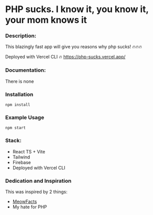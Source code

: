 # PHP sucks. I know it, you know it, your mom knows it 

### Description:

This blazingly fast app will give you reasons why php sucks! 🔥🔥🔥

Deployed with Vercel CLI 🔥 https://php-sucks.vercel.app/

### Documentation:
There is none

### Installation
```
npm install
```
### Example Usage

```
npm start
```

### Stack:
 - React TS + Vite
 - Tailwind
 - Firebase
 - Deployed with Vercel CLI


### Dedication and Inspiration
This was inspired by 2 things:
  - [MeowFacts](https://github.com/wh-iterabb-it/meowfacts)
  - My hate for PHP
